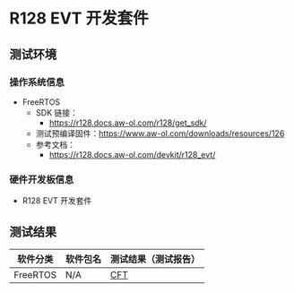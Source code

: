 # R128 EVT 开发套件

## 测试环境

### 操作系统信息

- FreeRTOS
    - SDK 链接：
        - https://r128.docs.aw-ol.com/r128/get_sdk/
    - 测试预编译固件：https://www.aw-ol.com/downloads/resources/126
    - 参考文档：
        - https://r128.docs.aw-ol.com/devkit/r128_evt/

### 硬件开发板信息

- R128 EVT 开发套件

## 测试结果

| 软件分类      | 软件包名      | 测试结果（测试报告） |
|--------------|-------------|------------------|
| FreeRTOS     | N/A         | [CFT][FreeRTOS]   |

[FreeRTOS]: ./FreeRTOS/README.md
